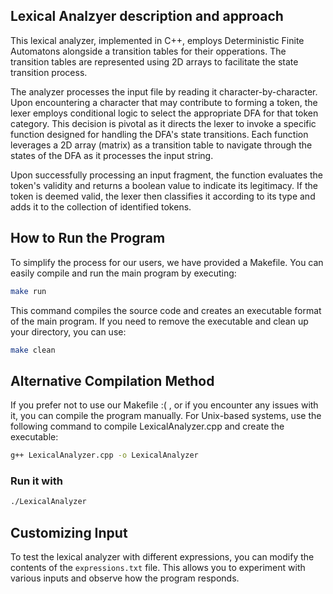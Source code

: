 

## Lexical Analzyer description and approach 
This lexical analyzer, implemented in C++, employs Deterministic Finite Automatons alongside a transition tables for their opperations. The transition tables are represented using 2D arrays to facilitate the state transition process.

The analyzer processes the input file by reading it character-by-character. Upon encountering a character that may contribute to forming a token, the lexer employs conditional logic to select the appropriate DFA for that token category. This decision is pivotal as it directs the lexer to invoke a specific function designed for handling the DFA's state transitions. Each function leverages a 2D array (matrix) as a transition table to navigate through the states of the DFA as it processes the input string.

Upon successfully processing an input fragment, the function evaluates the token's validity and returns a boolean value to indicate its legitimacy. If the token is deemed valid, the lexer then classifies it according to its type and adds it to the collection of identified tokens. 

## How to Run the Program

To simplify the process for our users, we have provided a Makefile. You can easily compile and run the main program by executing:

```bash
make run
```

This command compiles the source code and creates an executable format of the main program. If you need to remove the executable and clean up your directory, you can use:
```bash 
make clean
```
## Alternative Compilation Method

If you prefer not to use our Makefile :( , or if you encounter any issues with it, you can compile the program manually. For Unix-based systems, use the following command to compile LexicalAnalyzer.cpp and create the executable:
```bash 
g++ LexicalAnalyzer.cpp -o LexicalAnalyzer

```
### Run it with
```bash
./LexicalAnalyzer
```

## Customizing Input
To test the lexical analyzer with different expressions, you can modify the contents of the `expressions.txt` file. This allows you to experiment with various inputs and observe how the program responds.